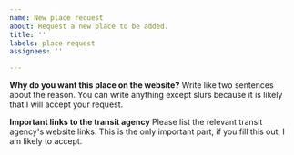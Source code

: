```yaml
---
name: New place request
about: Request a new place to be added.
title: ''
labels: place request
assignees: ''

---
```


**Why do you want this place on the website?**
Write like two sentences about the reason. You can write anything except slurs because it is likely that I will accept your request.

**Important links to the transit agency**
Please list the relevant transit agency's website links. This is the only important part, if you fill this out, I am likely to accept.
